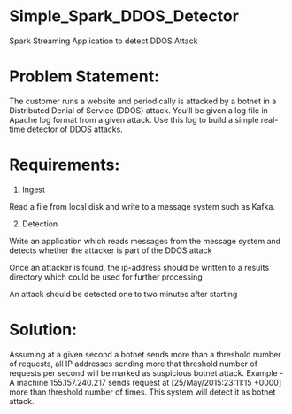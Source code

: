 # Simple_Spark_DDOS_Detector
Spark Streaming Application to detect DDOS Attack

# Problem Statement:
The customer runs a website and periodically is attacked by a botnet in a Distributed Denial of Service (DDOS) attack. You’ll be given a log file in Apache log format from a given attack. Use this log to build a simple real-time detector of DDOS attacks.

# Requirements:
1. Ingest

Read a file from local disk and write to a message system such as Kafka.

2. Detection

Write an application which reads messages from the message system and detects whether the attacker is part of the DDOS attack

Once an attacker is found, the ip-address should be written to a results directory which could be used for further processing

An attack should be detected one to two minutes after starting
    
# Solution:

Assuming at a given second a botnet sends more than a threshold number of requests, all IP addresses sending more that threshold number of requests per second will be marked as suspicious botnet attack. Example - A machine 155.157.240.217 sends request at [25/May/2015:23:11:15 +0000] more than threshold number of times. This system will detect it as botnet attack.
